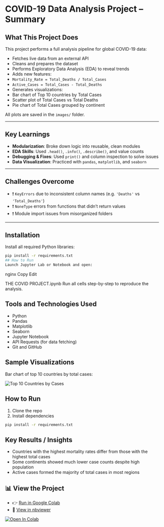 #  COVID-19 Data Analysis Project – Summary

##  What This Project Does

This project performs a full analysis pipeline for global COVID-19 data:

-  Fetches live data from an external API
-  Cleans and prepares the dataset
-  Performs Exploratory Data Analysis (EDA) to reveal trends
-  Adds new features:
  - `Mortality_Rate = Total_Deaths / Total_Cases`
  - `Active_Cases = Total_Cases - Total_Deaths`
-  Generates visualizations:
  - Bar chart of Top 10 countries by Total Cases
  - Scatter plot of Total Cases vs Total Deaths
  - Pie chart of Total Cases grouped by continent

All plots are saved in the `images/` folder.

---

##  Key Learnings

- **Modularization**: Broke down logic into reusable, clean modules
- **EDA Skills**: Used `.head()`, `.info()`, `.describe()`, and value counts
- **Debugging & Fixes**: Used `print()` and column inspection to solve issues
- **Data Visualization**: Practiced with `pandas`, `matplotlib`, and `seaborn`

---

##  Challenges Overcome

- ❗ `KeyErrors` due to inconsistent column names (e.g. `'Deaths'` vs `'Total_Deaths'`)
- ❗ `NoneType` errors from functions that didn’t return values
- ❗ Module import issues from misorganized folders

---

##  Installation

Install all required Python libraries:

```bash
pip install -r requirements.txt
## How to Run
Launch Jupyter Lab or Notebook and open:
```
nginx
Copy
Edit

THE COVID PROJECT.ipynb
Run all cells step-by-step to reproduce the analysis.

## Tools and Technologies Used

- Python
- Pandas
- Matplotlib
- Seaborn
- Jupyter Notebook
- API Requests (for data fetching)
- Git and GitHub

## Sample Visualizations

Bar chart of top 10 countries by total cases:

![Top 10 Countries by Cases](images/top_10_cases_bar.png)


## How to Run

1. Clone the repo  
2. Install dependencies  
```bash
pip install -r requirements.txt
```


## Key Results / Insights

- Countries with the highest mortality rates differ from those with the highest total cases
- Some continents showed much lower case counts despite high population
- Active cases formed the majority of total cases in most regions


## 📊 View the Project

- 👉 [Run in Google Colab](https://colab.research.google.com/github/Selam-M/Covid-Data-Analysis/blob/main/THE%20COVID%20PROJECT.ipynb)
- 👀 [View in nbviewer](https://nbviewer.org/github/Selam-M/Covid-Data-Analysis/blob/main/THE%20COVID%20PROJECT.ipynb)

[![Open In Colab](https://colab.research.google.com/assets/colab-badge.svg)](https://colab.research.google.com/github/Selam-M/Covid-Data-Analysis/blob/main/THE%20COVID%20PROJECT.ipynb)

